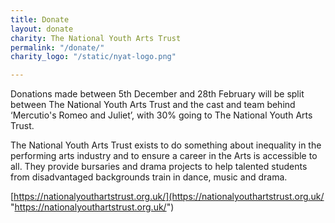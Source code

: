```yaml
---
title: Donate
layout: donate
charity: The National Youth Arts Trust
permalink: "/donate/"
charity_logo: "/static/nyat-logo.png"

---
```

Donations made between 5th December and 28th February will be split between The National Youth Arts Trust and the cast and team behind ‘Mercutio's Romeo and Juliet’, with 30% going to The National Youth Arts Trust.

The National Youth Arts Trust exists to do something about inequality in the performing arts industry and to ensure a career in the Arts is accessible to all. They provide bursaries and drama projects to help talented students from disadvantaged backgrounds train in dance, music and drama.

[https://nationalyouthartstrust.org.uk/](https://nationalyouthartstrust.org.uk/ "https://nationalyouthartstrust.org.uk/")